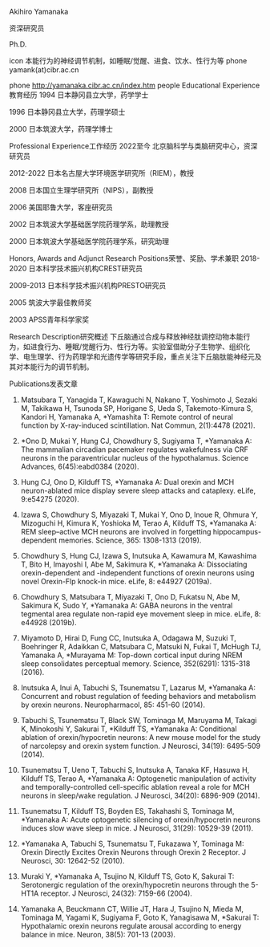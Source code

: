 Akihiro Yamanaka

资深研究员

Ph.D.

icon
本能行为的神经调节机制，如睡眠/觉醒、进食、饮水、性行为等
phone
yamank(at)cibr.ac.cn

phone
http://yamanaka.cibr.ac.cn/index.htm
people
Educational Experience教育经历
1994 日本静冈县立大学，药学学士

1996 日本静冈县立大学，药理学硕士

2000 日本筑波大学，药理学博士

Professional Experience工作经历
2022至今    北京脑科学与类脑研究中心，资深研究员

2012-2022    日本名古屋大学环境医学研究所（RIEM），教授


2008    日本国立生理学研究所（NIPS），副教授

2006    美国耶鲁大学，客座研究员

2002    日本筑波大学基础医学院药理学系，助理教授

2000    日本筑波大学基础医学院药理学系，研究助理



Honors, Awards and Adjunct Research Positions荣誉、奖励、学术兼职
2018-2020   日本科学技术振兴机构CREST研究员

2009-2013   日本科学技术振兴机构PRESTO研究员

2005   筑波大学最佳教师奖

2003   APSS青年科学家奖



Research Description研究概述
下丘脑通过合成与释放神经肽调控动物本能行为，如进食行为、睡眠/觉醒行为、性行为等。实验室借助分子生物学、组织化学、电生理学、行为药理学和光遗传学等研究手段，重点关注下丘脑肽能神经元及其对本能行为的调节机制。

Publications发表文章
1. Matsubara T, Yanagida T, Kawaguchi N, Nakano T, Yoshimoto J, Sezaki M, Takikawa H, Tsunoda SP, Horigane S, Ueda S, Takemoto-Kimura S, Kandori H, Yamanaka A, *Yamashita T: Remote control of neural function by X-ray-induced scintillation. Nat Commun, 2(1):4478 (2021).

2. *Ono D, Mukai Y, Hung CJ, Chowdhury S, Sugiyama T, *Yamanaka A: The mammalian circadian pacemaker regulates wakefulness via CRF neurons in the paraventricular nucleus of the hypothalamus. Science Advances, 6(45):eabd0384 (2020).

3. Hung CJ, Ono D, Kilduff TS, *Yamanaka A: Dual orexin and MCH neuron-ablated mice display severe sleep attacks and cataplexy. eLife, 9:e54275 (2020).

4. Izawa S, Chowdhury S, Miyazaki T, Mukai Y, Ono D, Inoue R, Ohmura Y, Mizoguchi H, Kimura K, Yoshioka M, Terao A, Kilduff TS, *Yamanaka A: REM sleep–active MCH neurons are involved in forgetting hippocampus-dependent memories. Science, 365: 1308-1313 (2019).

5. Chowdhury S, Hung CJ, Izawa S, Inutsuka A, Kawamura M, Kawashima T, Bito H, Imayoshi I, Abe M, Sakimura K, *Yamanaka A: Dissociating orexin-dependent and -independent functions of orexin neurons using novel Orexin-Flp knock-in mice. eLife, 8: e44927 (2019a).

6. Chowdhury S, Matsubara T, Miyazaki T, Ono D, Fukatsu N, Abe M, Sakimura K, Sudo Y, *Yamanaka A: GABA neurons in the ventral tegmental area regulate non-rapid eye movement sleep in mice. eLife, 8: e44928 (2019b).

7. Miyamoto D, Hirai D, Fung CC, Inutsuka A, Odagawa M, Suzuki T, Boehringer R, Adaikkan C, Matsubara C, Matsuki N, Fukai T, McHugh TJ, Yamanaka A, *Murayama M: Top-down cortical input during NREM sleep consolidates perceptual memory. Science, 352(6291): 1315-318 (2016).

8. Inutsuka A, Inui A, Tabuchi S, Tsunematsu T, Lazarus M, *Yamanaka A: Concurrent and robust regulation of feeding behaviors and metabolism by orexin neurons. Neuropharmacol, 85: 451-60 (2014).

9. Tabuchi S, Tsunematsu T, Black SW, Tominaga M, Maruyama M, Takagi K, Minokoshi Y, Sakurai T, *Kilduff TS, *Yamanaka A: Conditional ablation of orexin/hypocretin neurons: A new mouse model for the study of narcolepsy and orexin system function. J Neurosci, 34(19): 6495-509 (2014).

10. Tsunematsu T, Ueno T, Tabuchi S, Inutsuka A, Tanaka KF, Hasuwa H, Kilduff TS, Terao A, *Yamanaka A: Optogenetic manipulation of activity and temporally-controlled cell-specific ablation reveal a role for MCH neurons in sleep/wake regulation. J Neurosci, 34(20): 6896-909 (2014).

11. Tsunematsu T, Kilduff TS, Boyden ES, Takahashi S, Tominaga M, *Yamanaka A: Acute optogenetic silencing of orexin/hypocretin neurons induces slow wave sleep in mice. J Neurosci, 31(29): 10529-39 (2011).

12. *Yamanaka A, Tabuchi S, Tsunematsu T, Fukazawa Y, Tominaga M: Orexin Directly Excites Orexin Neurons through Orexin 2 Receptor. J Neurosci, 30: 12642-52 (2010).

13. Muraki Y, *Yamanaka A, Tsujino N, Kilduff TS, Goto K, Sakurai T: Serotonergic regulation of the orexin/hypocretin neurons through the 5-HT1A receptor. J Neurosci, 24(32): 7159-66 (2004).

14. Yamanaka A, Beuckmann CT, Willie JT, Hara J, Tsujino N, Mieda M, Tominaga M, Yagami K, Sugiyama F, Goto K, Yanagisawa M, *Sakurai T: Hypothalamic orexin neurons regulate arousal according to energy balance in mice. Neuron, 38(5): 701-13 (2003).

